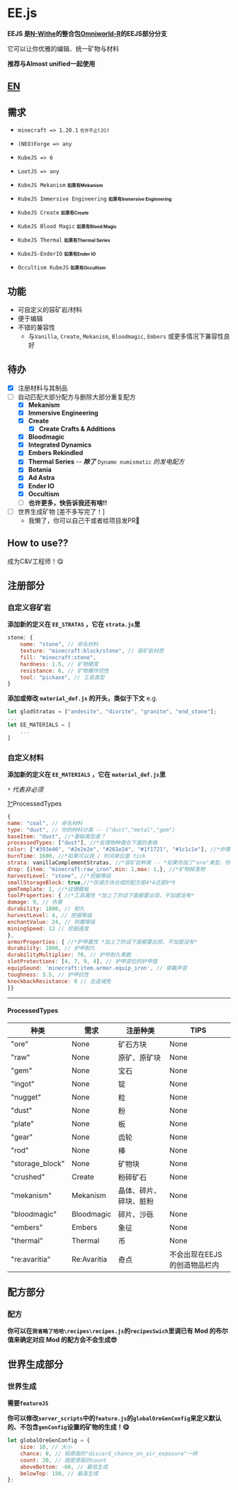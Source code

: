 # EE.js 

**EEJS 是[N-Withe](https://github.com/N-Wither)的整合包[Omniworld-R](https://github.com/N-Wither/Omniworld-R)的EEJS部分分支** 

它可以让你优雅的编辑、统一矿物与材料

**推荐与Almost unified一起使用** 

## [**EN**](https://github.com/sdjge/EE.js/blob/main/README.md)


## 需求 

- `minecraft => 1.20.1` <font size="1"> 也许不止1.20.1 </font> 

- `(NEO)Forge => any` 

- `KubeJS => 6` 

- `LootJS => any` 

- `KubeJS Mekanism` <font size="1">**如果有Mekanism** </font> 

- `KubeJS Immersive Engineering` <font size="1">**如果有Immersive Enginnering** </font> 

- `KubeJS Create` <font size="1">**如果有Create** </font> 

- `KubeJS Blood Magic` <font size="1">**如果有Blood Magic** </font> 

- `KubeJS Thermal` <font size="1">**如果有Thermal Series** </font> 

- `KubeJS-EnderIO` <font size="1">**如果有Ender IO** </font> 

- `Occultism KubeJS` <font size="1">**如果有Occultism** </font> 

## 功能
- 可自定义的容矿岩/材料 
- 便于编辑 
- 不错的兼容性  
  - 与`Vanilla`, `Create`, `Mekanism`, `Bloodmagic`, `Embers` 或更多情况下兼容性良好 

## 待办 
- [x] 注册材料与其制品 
- [ ] 自动匹配大部分配方与删除大部分重复配方 
  - [x] **Mekanism** 
  - [x] **Immersive Engineering** 
  - [x] **Create** 
    - [x] **Create Crafts & Additions** 
  - [x] **Bloodmagic** 
  - [x] **Integrated Dynamics** 
  - [x] **Embers Rekindled** 
  - [x] **Thermal Series** -- ***除了*** `Dynamo numismatic` *的发电配方* 
  - [x] **Botania** 
  - [x] **Ad Astra** 
  - [x] **Ender IO** 
  - [x] **Occultism** 
  - [ ] **也许更多，快告诉我还有啥!!** 
- [ ] 世界生成矿物 [差不多写完了！]
  - 我懒了，你可以自己干或者给项目发PR🥺 

## How to use?? 

成为C&V工程师！😋 

## 注册部分 
### 自定义容矿岩 

**添加新的定义在 `EE_STRATAS` ，它在 `strata.js`里**  
```js
stone: {
	name: "stone", // 命名材料
	texture: "minecraft:block/stone", // 容矿岩材质
	fill: "minecraft:stone",
	hardness: 1.5, // 矿物硬度
	resistance: 6, // 矿物爆炸抗性
	tool: "pickaxe", // 工具类型
}
``` 
**添加或修改 `material_def.js` 的开头，类似于下文** 
e.g.
```js
let glodStratas = ["andesite", "diorite", "granite", "end_stone"];
...
let EE_MATERIALS = [
    ...
] 
``` 
### 自定义材料 
**添加新的定义在 `EE_MATERIALS` ，它在 `material_def.js`里** 

`*` *代表非必须* 

[1^]ProcessedTypes 

```js 
{ 
name: "coal", // 命名材料
type: "dust", // 你的材料分类 -- ("dust","metal","gem")
baseItem: "dust", //*基础类型是？
processedTypes: ["dust"], //*处理物种类在下面的表格
color: ["#393e46", "#2e2e2e", "#261e24", "#1f1721", "#1c1c1e"], //*你需要5种颜色才能正常生成材质
burnTime: 1600, //*如果可以烧 / 时间单位是 tick
strata: vanillaComplementStratas, //*容矿岩种类 -- *如果你加了"ore"类型，你需要有这条*
drop: {item: "minecraft:raw_iron",min: 1,max: 1,}, //*矿物掉落物
harvestLevel: "stone", //*挖掘等级
smallStorageBlock: true,//*存储方块合成的配方是4*4还是9*9
gemTemplate: 1, //*纹理模板
toolProperties: { //*工具属性 *加上了的话下面都要出现，不加就没有*
damage: 9, // 伤害
durability: 1800, // 耐久
harvestLevel: 4, // 挖掘等级
enchantValue: 24, // 附魔等级
miningSpeed: 12 // 挖掘速度
},
armorProperties: { //*护甲属性 *加上了的话下面都要出现，不加就没有*
durability: 1000, // 护甲耐久
durabilityMultiplier: 70, // 护甲耐久乘数
slotProtections: [4, 7, 9, 4], // 护甲部位的护甲值
equipSound: 'minecraft:item.armor.equip_iron', // 穿戴声音
toughness: 3.5, // 护甲抗性
knockbackResistance: 0 // 击退减免
}}
``` 

---
[1^]:https://github.com/sdjge/EE.js/blob/main/README%20zh_cn.md#processedtypes
#### **ProcessedTypes**
| 种类            | 需求        | 注册种类               | TIPS                         |
| --------------- | ----------- | ---------------------- | ---------------------------- |
| "ore"           | None        | 矿石方块               | None                         |
| "raw"           | None        | 原矿、原矿块           | None                         |
| "gem"           | None        | 宝石                   | None                         |
| "ingot"         | None        | 锭                     | None                         |
| "nugget"        | None        | 粒                     | None                         |
| "dust"          | None        | 粉                     | None                         |
| "plate"         | None        | 板                     | None                         |
| "gear"          | None        | 齿轮                   | None                         |
| "rod"           | None        | 棒                     | None                         |
| "storage_block" | None        | 矿物块                 | None                         |
| "crushed"       | Create      | 粉碎矿石               | None                         |
| "mekanism"      | Mekanism    | 晶体、碎片、碎块、脏粉 | None                         |
| "bloodmagic"    | Bloodmagic  | 碎片、沙砾             | None                         |
| "embers"        | Embers      | 象征                   | None                         |
| "thermal"       | Thermal     | 币                     | None                         |
| "re:avaritia"   | Re:Avaritia | 奇点                   | 不会出现在EEJS的创造物品栏内 |

## 配方部分 
### 配方 

**你可以在`我省略了哈哈\recipes\recipes.js`的`recipesSwich`里调已有 Mod 的布尔值来确定对应 Mod 的配方会不会生成😎** 

## 世界生成部分 
### 世界生成 

**需要`featureJS`**

**你可以修改`server_scripts`中的`feature.js`的`globalOreGenConfig`来定义默认的、不包含`genConfig`设置的矿物的生成！😋** 

```js
let globalOreGenConfig = {
	size: 10, // 大小
	chance: 0, // 和原版的"discard_chance_on_air_exposure"一样
	count: 20, // 就是原版的count
	aboveBottom: -60, // 最低生成
	belowTop: 150, // 最高生成
};
``` 
